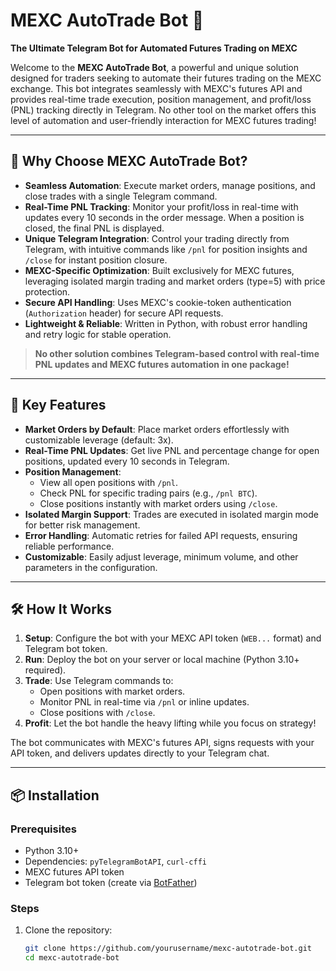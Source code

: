 # MEXC AutoTrade Bot 🚀

**The Ultimate Telegram Bot for Automated Futures Trading on MEXC**

Welcome to the **MEXC AutoTrade Bot**, a powerful and unique solution designed for traders seeking to automate their futures trading on the MEXC exchange. This bot integrates seamlessly with MEXC's futures API and provides real-time trade execution, position management, and profit/loss (PNL) tracking directly in Telegram. No other tool on the market offers this level of automation and user-friendly interaction for MEXC futures trading!

---

## 🌟 Why Choose MEXC AutoTrade Bot?

- **Seamless Automation**: Execute market orders, manage positions, and close trades with a single Telegram command.
- **Real-Time PNL Tracking**: Monitor your profit/loss in real-time with updates every 10 seconds in the order message. When a position is closed, the final PNL is displayed.
- **Unique Telegram Integration**: Control your trading directly from Telegram, with intuitive commands like `/pnl` for position insights and `/close` for instant position closure.
- **MEXC-Specific Optimization**: Built exclusively for MEXC futures, leveraging isolated margin trading and market orders (type=5) with price protection.
- **Secure API Handling**: Uses MEXC's cookie-token authentication (`Authorization` header) for secure API requests.
- **Lightweight & Reliable**: Written in Python, with robust error handling and retry logic for stable operation.

> **No other solution combines Telegram-based control with real-time PNL updates and MEXC futures automation in one package!**

---

## 🎯 Key Features

- **Market Orders by Default**: Place market orders effortlessly with customizable leverage (default: 3x).
- **Real-Time PNL Updates**: Get live PNL and percentage change for open positions, updated every 10 seconds in Telegram.
- **Position Management**:
  - View all open positions with `/pnl`.
  - Check PNL for specific trading pairs (e.g., `/pnl BTC`).
  - Close positions instantly with market orders using `/close`.
- **Isolated Margin Support**: Trades are executed in isolated margin mode for better risk management.
- **Error Handling**: Automatic retries for failed API requests, ensuring reliable performance.
- **Customizable**: Easily adjust leverage, minimum volume, and other parameters in the configuration.

---

## 🛠️ How It Works

1. **Setup**: Configure the bot with your MEXC API token (`WEB...` format) and Telegram bot token.
2. **Run**: Deploy the bot on your server or local machine (Python 3.10+ required).
3. **Trade**: Use Telegram commands to:
   - Open positions with market orders.
   - Monitor PNL in real-time via `/pnl` or inline updates.
   - Close positions with `/close`.
4. **Profit**: Let the bot handle the heavy lifting while you focus on strategy!

The bot communicates with MEXC's futures API, signs requests with your API token, and delivers updates directly to your Telegram chat.

---

## 📦 Installation

### Prerequisites
- Python 3.10+
- Dependencies: `pyTelegramBotAPI`, `curl-cffi`
- MEXC futures API token
- Telegram bot token (create via [BotFather](https://t.me/BotFather))

### Steps
1. Clone the repository:
   ```bash
   git clone https://github.com/yourusername/mexc-autotrade-bot.git
   cd mexc-autotrade-bot
